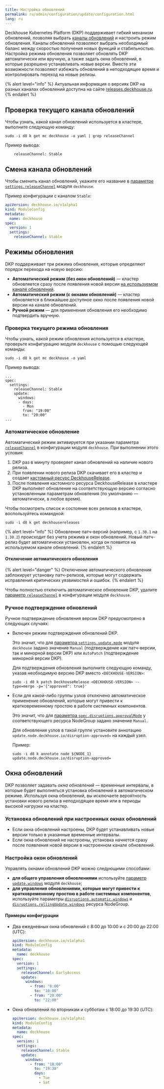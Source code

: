 ```yaml
---
title: Настройка обновлений
permalink: ru/admin/configuration/update/configuration.html
lang: ru
---
```


Deckhouse Kubernetes Platform (DKP) поддерживает гибкий механизм обновлений,
позволяя выбрать [каналы обновлений](/products/kubernetes-platform/documentation/v1/architecture/updating.html#каналы-обновлений) и настроить режим обновления. Каналы обновлений позволяют выбрать необходимый баланс между скоростью получения новых функций и стабильностью.
Настройка режима обновления позволяет обновлять DKP автоматически или вручную, а также задать окна обновлений, в которые разрешено устанавливать новые версии. Вместе эти возможности позволяют избежать обновлений в неподходящее время и контролировать переход на новые релизы.

{% alert level="info" %}
Актуальная информация о версиях DKP на разных каналах обновлений доступна на сайте [releases.deckhouse.ru](https://releases.deckhouse.ru).
{% endalert %}

## Проверка текущего канала обновлений

Чтобы узнать, какой канал обновлений используется в кластере, выполните следующую команду:

```shell
sudo -i d8 k get mc deckhouse -o yaml | grep releaseChannel
```

Пример вывода:

```console
    releaseChannel: Stable
```

## Смена канала обновлений

Чтобы сменить канал обновлений, укажите его название в [параметре `settings.releaseChannel`](../../../reference/mc/deckhouse/#parameters-releasechannel) модуля `deckhouse`.

Пример конфигурации с каналом `Stable`:

```yaml
apiVersion: deckhouse.io/v1alpha1
kind: ModuleConfig
metadata:
  name: deckhouse
spec:
  version: 1
  settings:
    releaseChannel: Stable
```

## Режимы обновления

DKP поддерживает три режима обновления, которые определяют порядок перехода на новую версию:

- **Автоматический режим (без окон обновлений)** — кластер обновляется сразу после появления новой версии
  [на используемом канале обновлений](/products/kubernetes-platform/documentation/v1/architecture/updating.html#каналы-обновлений).
- **Автоматический режим (с окнами обновлений)** — кластер обновляется в ближайшее доступное окно
  после появления новой версии на канале обновлений.
- **Ручной режим** — для применения обновления его необходимо подтвердить вручную.

### Проверка текущего режима обновления

Чтобы узнать, какой режим обновления используется в кластере,
проверьте конфигурацию модуля `deckhouse` с помощью следующей команды:

```shell
sudo -i d8 k get mc deckhouse -o yaml
```

Пример вывода:

```console
...
spec:
  settings:
    releaseChannel: Stable
    update:
      windows:
      - days:
        - Mon
        from: "19:00"
        to: "20:00"
...
```

### Автоматическое обновление

Автоматический режим активируется при указании параметра [`releaseChannel`](../../../reference/mc/deckhouse/#parameters-releasechannel) в конфигурации модуля `deckhouse`.
При выполнении этого условия:

1. DKP раз в минуту проверяет канал обновлений на наличие нового релиза.
1. При появлении нового релиза DKP скачивает его в кластер и создает [кастомный ресурс DeckhouseRelease](../../../reference/cr/deckhouserelease).
1. После появления кастомного ресурса DeckhouseRelease в кластере
   DKP выполняет обновление на соответствующую версию согласно установленным параметрам обновления
   (по умолчанию — автоматически, в любое время).

Чтобы посмотреть список и состояние всех релизов в кластере, воспользуйтесь командной:

```shell
sudo -i d8 k get deckhousereleases
```

{% alert level="info" %}
Обновление патч-версий (например, с `1.30.1` на `1.30.2`) происходит без учета режима и окон обновлений.
Новый патч-релиз будет автоматически установлен, когда он появится на используемом канале обновлений.
{% endalert %}

#### Отключение автоматического обновления

{% alert level="danger" %}
Отключение автоматического обновления заблокирует установку патч-релизов, которые могут содержать исправления критических уязвимостей и ошибок.
{% endalert %}

Чтобы полностью отключить автоматическое обновление DKP,
удалите [параметр `releaseChannel`](../../../reference/mc/deckhouse/#parameters-releasechannel) в конфигурации модуля `deckhouse`.

### Ручное подтверждение обновлений

Ручное подтверждение обновления версии DKP предусмотрено в следующих случаях:

- Включен режим подтверждения обновлений DKP.

  Это значит, что для [параметра `settings.update.mode`](../../../reference/mc/deckhouse/#parameters-update-mode) модуля `deckhouse` задано значение `Manual`
  (подтверждение как патч-версии, так и минорной версии DKP) или `AutoPatch` (подтверждение минорной версии DKP).

  Для подтверждения обновления выполните следующую команду, указав необходимую версию DKP вместо `<DECKHOUSE-VERSION>`:

  ```shell
  sudo -i d8 k patch DeckhouseRelease <DECKHOUSE-VERSION> --type=merge -p='{"approved": true}'
  ```

- Если для какой-либо группы узлов отключено автоматическое применение обновлений,
  которые могут привести к кратковременному простою в работе системных компонентов.

  Это значит,
  что для [параметра `spec.disruptions.approvalMode`](../../../reference/cr/nodegroup/#nodegroup-v1-spec-disruptions-approvalmode) у соответствующего ресурса NodeGroup задано значение `Manual`.

  Для обновления узлов в такой группе установите аннотацию `update.node.deckhouse.io/disruption-approved=` на каждый узел.

  Пример:

  ```shell
  sudo -i d8 k annotate node ${NODE_1} update.node.deckhouse.io/disruption-approved=
  ```

## Окна обновлений

DKP позволяет задавать *окна обновлений* — временные интервалы,
в которые будет выполняться установка обновлений в автоматическом режиме.
Используя окна обновлений,
вы исключаете вероятность установки нового релиза в неподходящее время или в периоды высокой нагрузки на кластер.

### Установка обновлений при настроенных окнах обновлений

- Если окна обновлений настроены, DKP будет устанавливать новые версии только в указанные временные интервалы.
- Если окна обновлений не настроены, установка начнется сразу после появления новой версии в настроенном канале обновлений.

### Настройка окон обновлений

Управлять окнами обновлений DKP можно следующими способами:

- **для общего управления обновлениями** используйте [параметр `update.windows`](../../../reference/mc/deckhouse/#parameters-update-windows) модуля `deckhouse`;
- **для управления обновлениями, которые могут привести к кратковременному простою в работе системных компонентов**, используйте параметры [`disruptions.automatic.windows`](../../../reference/cr/nodegroup/#nodegroup-v1-spec-disruptions-automatic-windows) и [`disruptions.rollingUpdate.windows`](../../../reference/cr/nodegroup/#nodegroup-v1-spec-disruptions-rollingupdate-windows) ресурса NodeGroup.

#### Примеры конфигурации

- Два ежедневных окна обновлений с 8:00 до 10:00 и c 20:00 до 22:00 (UTC):

  ```yaml
  apiVersion: deckhouse.io/v1alpha1
  kind: ModuleConfig
  metadata:
    name: deckhouse
  spec:
    version: 1
    settings:
      releaseChannel: EarlyAccess
      update:
        windows: 
          - from: "8:00"
            to: "10:00"
          - from: "20:00"
            to: "22:00"
  ```

- Окна обновлений по вторникам и субботам с 18:00 до 19:30 (UTC):

  ```yaml
  apiVersion: deckhouse.io/v1alpha1
  kind: ModuleConfig
  metadata:
    name: deckhouse
  spec:
    version: 1
    settings:
      releaseChannel: Stable
      update:
        windows: 
          - from: "18:00"
            to: "19:30"
            days:
              - Tue
              - Sat
  ```
